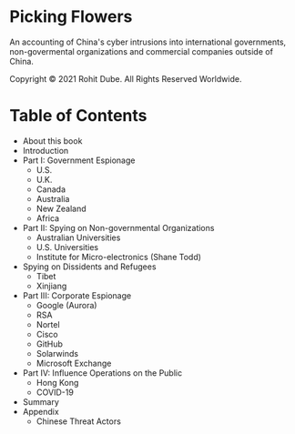 
# Picking Flowers

An accounting of China's cyber intrusions into international governments, non-govermental organizations and commercial companies outside of China.


Copyright © 2021 Rohit Dube. All Rights Reserved Worldwide.


# Table of Contents
* About this book
* Introduction
* Part I: Government Espionage
  * U.S.
  * U.K.
  * Canada
  * Australia
  * New Zealand
  * Africa
* Part II: Spying on Non-governmental Organizations
  * Australian Universities
  * U.S. Universities
  * Institute for Micro-electronics (Shane Todd)
* Spying on Dissidents and Refugees
  * Tibet
  * Xinjiang
* Part III: Corporate Espionage
  * Google (Aurora)
  * RSA
  * Nortel
  * Cisco
  * GitHub 
  * Solarwinds
  * Microsoft Exchange
* Part IV: Influence Operations on the Public 
  * Hong Kong
  * COVID-19
* Summary
* Appendix
  * Chinese Threat Actors